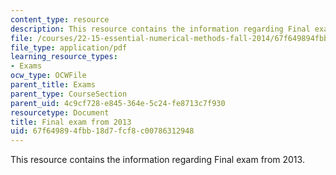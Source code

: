 ```yaml
---
content_type: resource
description: This resource contains the information regarding Final exam from 2013.
file: /courses/22-15-essential-numerical-methods-fall-2014/67f649894fbb18d7fcf8c00786312948_MIT22_15F14_final_2013.pdf
file_type: application/pdf
learning_resource_types:
- Exams
ocw_type: OCWFile
parent_title: Exams
parent_type: CourseSection
parent_uid: 4c9cf728-e845-364e-5c24-fe8713c7f930
resourcetype: Document
title: Final exam from 2013
uid: 67f64989-4fbb-18d7-fcf8-c00786312948
---
```

This resource contains the information regarding Final exam from 2013.

